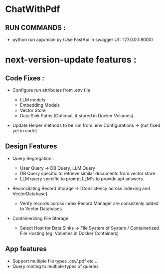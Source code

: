 # ChatWithPdf

## RUN COMMANDS :
- python run app/main.py
  (Use FastApi in swagger UI : 127.0.0.1:8000)

# next-version-update features :
## Code Fixes :
- Configure run attributes from .env file
    - LLM models
    - Embedding Models
    - Vector Store
    - Data Sink Paths (Optional, if stored in Docker Volumes)

- Update Helper methods to be run from .env Configurations -> (not fixed yet in code)

## Design Features
- Query Segregation :
    - User Query -> DB Query, LLM Query
    - DB Query specific to retrieve similar documents from vector store
    - LLM query specific to prompt LLM's to provide apt answers.

- Reconcilating Record Storage -> [Consistency across Indexing and VectorDatabase]
    - Verify records across index Record Manager are consistenly added to Vector Databases.

- Containerizing File Storage
    - Select Host for Data Sinks -> File System of System / Containerized File Hosting (eg: Volumes in Docker Containers)

## App features
- Support multiple file types .csv/.pdf etc ...
- Query rooting to multiple types of queries 
